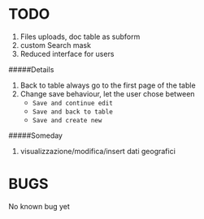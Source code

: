 TODO
====


1. Files uploads, doc table as subform
1. custom Search mask
1. Reduced interface for users


#####Details
1. Back to table always go to the first page of the table
1. Change save behaviour, let the user chose between 
    - `Save and continue edit`
    - `Save and back to table`
    - `Save and create new`

#####Someday
1. visualizzazione/modifica/insert dati geografici

BUGS
===
No known bug yet

